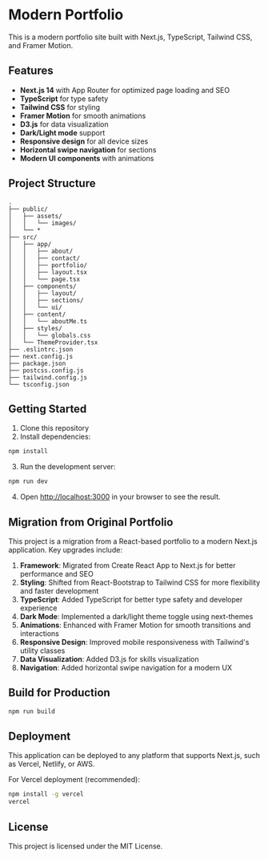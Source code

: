 # Modern Portfolio

This is a modern portfolio site built with Next.js, TypeScript, Tailwind CSS, and Framer Motion.

## Features

- **Next.js 14** with App Router for optimized page loading and SEO
- **TypeScript** for type safety
- **Tailwind CSS** for styling
- **Framer Motion** for smooth animations
- **D3.js** for data visualization
- **Dark/Light mode** support
- **Responsive design** for all device sizes
- **Horizontal swipe navigation** for sections
- **Modern UI components** with animations

## Project Structure

```
.
├── public/
│   ├── assets/
│   │   └── images/
│   └── *
├── src/
│   ├── app/
│   │   ├── about/
│   │   ├── contact/
│   │   ├── portfolio/
│   │   ├── layout.tsx
│   │   └── page.tsx
│   ├── components/
│   │   ├── layout/
│   │   ├── sections/
│   │   └── ui/
│   ├── content/
│   │   └── aboutMe.ts
│   ├── styles/
│   │   └── globals.css
│   └── ThemeProvider.tsx
├── .eslintrc.json
├── next.config.js
├── package.json
├── postcss.config.js
├── tailwind.config.js
└── tsconfig.json
```

## Getting Started

1. Clone this repository
2. Install dependencies:

```bash
npm install
```

3. Run the development server:

```bash
npm run dev
```

4. Open [http://localhost:3000](http://localhost:3000) in your browser to see the result.

## Migration from Original Portfolio

This project is a migration from a React-based portfolio to a modern Next.js application. Key upgrades include:

1. **Framework**: Migrated from Create React App to Next.js for better performance and SEO
2. **Styling**: Shifted from React-Bootstrap to Tailwind CSS for more flexibility and faster development
3. **TypeScript**: Added TypeScript for better type safety and developer experience
4. **Dark Mode**: Implemented a dark/light theme toggle using next-themes
5. **Animations**: Enhanced with Framer Motion for smooth transitions and interactions
6. **Responsive Design**: Improved mobile responsiveness with Tailwind's utility classes
7. **Data Visualization**: Added D3.js for skills visualization
8. **Navigation**: Added horizontal swipe navigation for a modern UX

## Build for Production

```bash
npm run build
```

## Deployment

This application can be deployed to any platform that supports Next.js, such as Vercel, Netlify, or AWS.

For Vercel deployment (recommended):

```bash
npm install -g vercel
vercel
```

## License

This project is licensed under the MIT License.